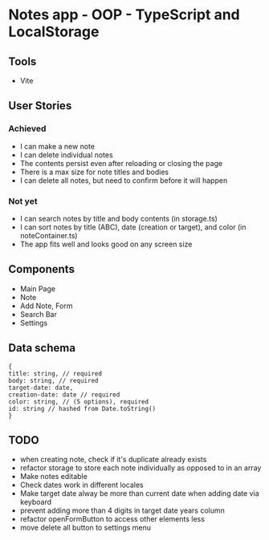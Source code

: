 # Notes app - OOP - TypeScript and LocalStorage

## Tools

- Vite

## User Stories

### Achieved
- I can make a new note
- I can delete individual notes
- The contents persist even after reloading or closing the page
- There is a max size for note titles and bodies
- I can delete all notes, but need to confirm before it will happen

### Not yet
- I can search notes by title and body contents (in storage.ts)
- I can sort notes by title (ABC), date (creation or target), and color (in noteContainer.ts)
- The app fits well and looks good on any screen size

## Components

- Main Page
- Note
- Add Note, Form
- Search Bar
- Settings

## Data schema
```
{
title: string, // required
body: string, // required
target-date: date,
creation-date: date // required
color: string, // (5 options), required
id: string // hashed from Date.toString()
}
```

## TODO

- when creating note, check if it's duplicate already exists
- refactor storage to store each note individually as opposed to in an array
- Make notes editable
- Check dates work in different locales
- Make target date alway be more than current date when adding date via keyboard
- prevent adding more than 4 digits in target date years column
- refactor openFormButton to access other elements less
- move delete all button to settings menu


